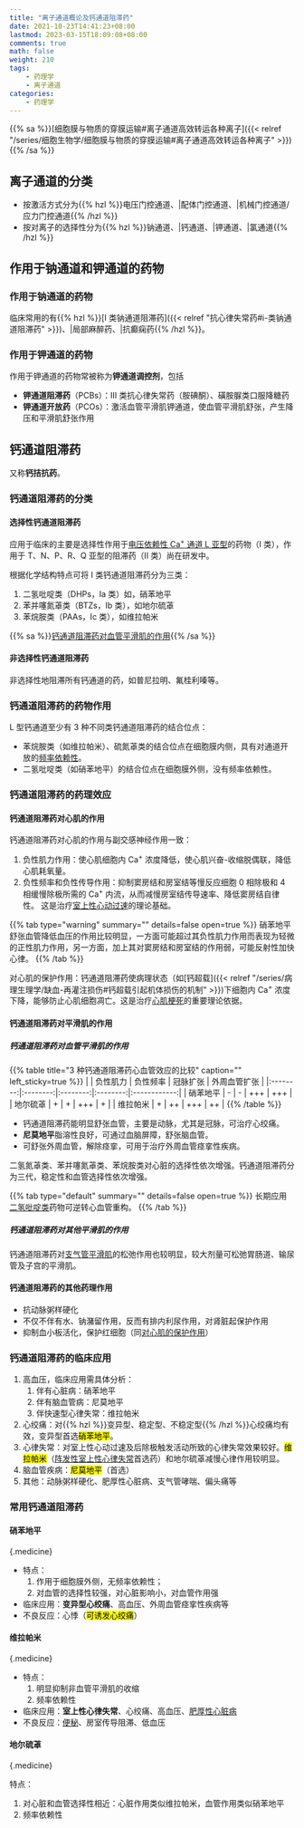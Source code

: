 ```yaml
---
title: "离子通道概论及钙通道阻滞药"
date: 2021-10-23T14:41:23+08:00
lastmod: 2023-03-15T18:09:08+08:00
comments: true
math: false
weight: 210
tags:
    - 药理学
    - 离子通道
categories:
    - 药理学
---
```


{{% sa %}}[细胞膜与物质的穿膜运输#离子通道高效转运各种离子]({{< relref "/series/细胞生物学/细胞膜与物质的穿膜运输#离子通道高效转运各种离子" >}}){{% /sa %}}

<!--more-->

## 离子通道的分类

- 按激活方式分为{{% hzl %}}电压门控通道、|配体门控通道、|机械门控通道/应力门控通道{{% /hzl %}}
- 按对离子的选择性分为{{% hzl %}}钠通道、|钙通道、|钾通道、|氯通道{{% /hzl %}}

## 作用于钠通道和钾通道的药物

### 作用于钠通道的药物

临床常用的有{{% hzl %}}[I 类钠通道阻滞药]({{< relref "抗心律失常药#i-类钠通道阻滞药" >}})、|局部麻醉药、|抗癫痫药{{% /hzl %}}。

### 作用于钾通道的药物

作用于钾通道的药物常被称为**钾通道调控剂**，包括
- **钾通道阻滞药**（PCBs）：Ⅲ 类抗心律失常药（胺碘酮）、磺胺脲类口服降糖药
- **钾通道开放药**（PCOs）：激活血管平滑肌钾通道，使血管平滑肌舒张，产生降压和平滑肌舒张作用

## 钙通道阻滞药

又称**钙拮抗药**。

### 钙通道阻滞药的分类

#### 选择性钙通道阻滞药

应用于临床的主要是选择性作用于<ins>电压依赖性 Ca<sup>+</sup> 通道 L 亚型</ins>的药物（I 类），作用于 T、N、P、R、Q 亚型的阻滞药（II 类）尚在研发中。

根据化学结构特点可将 I 类钙通道阻滞药分为三类：
1. 二氢吡啶类（DHPs，Ia 类）如，硝苯地平
2. 苯并噻氮䓬类（BTZs，Ib 类），如地尔硫䓬
3. 苯烷胺类（PAAs，Ic 类），如维拉帕米

{{% sa %}}[钙通道阻滞药对血管平滑肌的作用](#钙通道阻滞药对血管平滑肌的作用){{% /sa %}}

#### 非选择性钙通道阻滞药

非选择性地阻滞所有钙通道的药，如普尼拉明、氟桂利嗪等。

### 钙通道阻滞药的药物作用

L 型钙通道至少有 3 种不同类钙通道阻滞药的结合位点：
- 苯烷胺类（如维拉帕米）、硫氮䓬类的结合位点在细胞膜内侧，具有对通道开放的<ins>频率依赖性</ins>。
- 二氢吡啶类（如硝苯地平）的结合位点在细胞膜外侧，没有频率依赖性。

### 钙通道阻滞药的药理效应

#### 钙通道阻滞药对心肌的作用

钙通道阻滞药对心肌的作用与副交感神经作用一致：
1. 负性肌力作用：使心肌细胞内 Ca<sup>+</sup> 浓度降低，使心肌兴奋-收缩脱偶联，降低心肌耗氧量。
2. 负性频率和负性传导作用：抑制窦房结和房室结等慢反应细胞 0 相除极和 4 相缓慢除极所需的 Ca<sup>+</sup> 内流，从而减慢房室结传导速率、降低窦房结自律性。
    这是治疗<ins>室上性心动过速</ins>的理论基础。

{{% tab type="warning" summary="" details=false open=true %}}
硝苯地平舒张血管降低血压的作用比较明显，一方面可能超过其负性肌力作用而表现为轻微的正性肌力作用，另一方面，加上其对窦房结和房室结的作用弱，可能反射性加快心律。
{{% /tab %}}

对心肌的保护作用：钙通道阻滞药使病理状态（如[钙超载]({{< relref "/series/病理生理学/缺血-再灌注损伤#钙超载引起机体损伤的机制" >}})下细胞内 Ca<sup>+</sup> 浓度下降，能够防止心肌细胞凋亡。这是治疗<ins>心肌梗死</ins>的重要理论依据。

#### 钙通道阻滞药对平滑肌的作用

##### 钙通道阻滞药对血管平滑肌的作用

{{% table title="3 种钙通道阻滞药心血管效应的比较" caption="" left_sticky=true %}}
|          | 负性肌力 | 负性频率 | 冠脉扩张 | 外周血管扩张 |
|:--------:|:--------:|:--------:|:--------:|:------------:|
| 硝苯地平 |     -    |     -    |    +++   |      +++     |
| 地尔硫䓬 |     +    |     +    |    +++   |       +      |
| 维拉帕米 |     +    |    ++    |    +++   |      ++      |
{{% /table %}}

- 钙通道阻滞药能明显舒张血管，主要是动脉，尤其是冠脉，可治疗心绞痛。
- **尼莫地平**脂溶性良好，可通过血脑屏障，舒张脑血管。
- 可舒张外周血管，解除痉挛，可用于治疗外周血管痉挛性疾病。

二氢氮䓬类、苯并噻氮䓬类、苯烷胺类对心脏的选择性依次增强。钙通道阻滞药分为三代，稳定性和血管选择性依次增强。

{{% tab type="default" summary="" details=false open=true %}}
长期应用<ins>二氢吡啶类</ins>药物可逆转心血管重构。
{{% /tab %}}

##### 钙通道阻滞药对其他平滑肌的作用

钙通道阻滞药对<ins>支气管平滑肌</ins>的松弛作用也较明显，较大剂量可松弛胃肠道、输尿管及子宫的平滑肌。

#### 钙通道阻滞药的其他药理作用

- 抗动脉粥样硬化
- 不仅不伴有水、钠潴留作用，反而有排内利尿作用，对肾脏起保护作用
- 抑制血小板活化，保护红细胞（同[对心肌的保护作用](#钙通道阻滞药对心肌的作用)）

### 钙通道阻滞药的临床应用

1. 高血压，临床应用需具体分析：
    1. 伴有心脏病：硝苯地平
    2. 伴有脑血管病：尼莫地平
    3. 伴快速型心律失常：维拉帕米
2. 心绞痛：对{{% hzl %}}变异型、稳定型、不稳定型{{% /hzl %}}心绞痛均有效，变异型首选<mark>硝苯地平</mark>。
3. 心律失常：对室上性心动过速及后除极触发活动所致的心律失常效果较好。<mark>维拉帕米</mark>（<ins>阵发性室上性心律失常</ins>首选药）和地尔硫䓬减慢心律作用较明显。
4. 脑血管疾病：<mark>尼莫地平</mark>（首选）
5. 其他：动脉粥样硬化、肥厚性心脏病、支气管哮喘、偏头痛等

### 常用钙通道阻滞药

#### 硝苯地平
{.medicine}

- 特点：
    1. 作用于细胞膜外侧，无频率依赖性；
    2. 对血管的选择性较强，对心脏影响小，对血管作用强
- 临床应用：**变异型心绞痛**、高血压、外周血管痉挛性疾病等
- 不良反应：心悸（<mark>可诱发心绞痛</mark>）

#### 维拉帕米
{.medicine}

- 特点：
    1. 明显抑制非血管平滑肌的收缩
    2. 频率依赖性
- 临床应用：**室上性心律失常**、心绞痛、高血压、<ins>肥厚性心脏病</ins>
- 不良反应：<ins>便秘</ins>、房室传导阻滞、低血压

#### 地尔硫䓬
{.medicine}

特点：
1. 对心脏和血管选择性相近：心脏作用类似维拉帕米，血管作用类似硝苯地平
2. 频率依赖性
